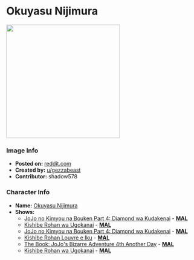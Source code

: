 # Okuyasu Nijimura

<img src="https://raw.githubusercontent.com/shadow578/Project-Padoru/master/Padoru/jojos-okuyasu-nijimura.png" height="300">

### Image Info
* **Posted on:**     [reddit.com](https://www.reddit.com/r/Padoru/comments/e4b95z/okuyasu_from_jojos_bizarre_adventure_part_4_i/)
* **Created by:**    [u/gezzabeast](https://github.com/shadow578/Project-Padoru/blob/master/table-of-contents/creators/ugezzabeast.md)
* **Contributor:**   shadow578

### Character Info
* **Name:**   [Okuyasu Nijimura](https://myanimelist.net/character/28991)
* **Shows:**
  * [JoJo no Kimyou na Bouken Part 4: Diamond wa Kudakenai](https://github.com/shadow578/Project-Padoru/blob/master/table-of-contents/shows/JoJonoKimyounaBoukenPart4DiamondwaKudakenai.md) - [__MAL__](https://myanimelist.net/anime/31933/JoJo_no_Kimyou_na_Bouken_Part_4__Diamond_wa_Kudakenai)
  * [Kishibe Rohan wa Ugokanai](https://github.com/shadow578/Project-Padoru/blob/master/table-of-contents/shows/KishibeRohanwaUgokanai.md) - [__MAL__](https://myanimelist.net/anime/33191/Kishibe_Rohan_wa_Ugokanai)
  * [JoJo no Kimyou na Bouken Part 4: Diamond wa Kudakenai](https://github.com/shadow578/Project-Padoru/blob/master/table-of-contents/shows/JoJonoKimyounaBoukenPart4DiamondwaKudakenai.md) - [__MAL__](https://myanimelist.net/manga/3006/JoJo_no_Kimyou_na_Bouken_Part_4__Diamond_wa_Kudakenai)
  * [Kishibe Rohan Louvre e Iku](https://github.com/shadow578/Project-Padoru/blob/master/table-of-contents/shows/KishibeRohanLouvreeIku.md) - [__MAL__](https://myanimelist.net/manga/19423/Kishibe_Rohan_Louvre_e_Iku)
  * [The Book: JoJo's Bizarre Adventure 4th Another Day](https://github.com/shadow578/Project-Padoru/blob/master/table-of-contents/shows/TheBookJoJosBizarreAdventure4thAnotherDay.md) - [__MAL__](https://myanimelist.net/manga/32991/The_Book__JoJos_Bizarre_Adventure_4th_Another_Day)
  * [Kishibe Rohan wa Ugokanai](https://github.com/shadow578/Project-Padoru/blob/master/table-of-contents/shows/KishibeRohanwaUgokanai.md) - [__MAL__](https://myanimelist.net/manga/61959/Kishibe_Rohan_wa_Ugokanai)


